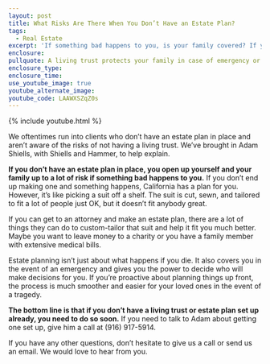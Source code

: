 ```yaml
---
layout: post
title: What Risks Are There When You Don’t Have an Estate Plan?
tags:
  - Real Estate
excerpt: 'If something bad happens to you, is your family covered? If you don’t have a living trust set up, they might not be.'
enclosure:
pullquote: A living trust protects your family in case of emergency or disaster.
enclosure_type:
enclosure_time:
use_youtube_image: true
youtube_alternate_image:
youtube_code: LAAWXSZqZ0s
---
```



{% include youtube.html %}

We oftentimes run into clients who don’t have an estate plan in place and aren’t aware of the risks of not having a living trust. We’ve brought in Adam Shiells, with Shiells and Hammer, to help explain.

**If you don’t have an estate plan in place, you open up yourself and your family up to a lot of risk if something bad happens to you.** If you don’t end up making one and something happens, California has a plan for you. However, it’s like picking a suit off a shelf. The suit is cut, sewn, and tailored to fit a lot of people just OK, but it doesn’t fit anybody great.

If you can get to an attorney and make an estate plan, there are a lot of things they can do to custom-tailor that suit and help it fit you much better. Maybe you want to leave money to a charity or you have a family member with extensive medical bills.

Estate planning isn’t just about what happens if you die. It also covers you in the event of an emergency and gives you the power to decide who will make decisions for you. If you’re proactive about planning things up front, the process is much smoother and easier for your loved ones in the event of a tragedy.

**The bottom line is that if you don’t have a living trust or estate plan set up already, you need to do so soon.** If you need to talk to Adam about getting one set up, give him a call at (916) 917-5914.

If you have any other questions, don’t hesitate to give us a call or send us an email. We would love to hear from you.